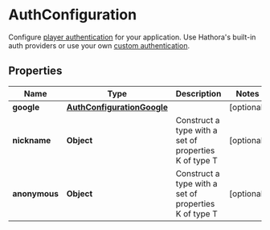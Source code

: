 

# AuthConfiguration

Configure [player authentication](https://hathora.dev/docs/lobbies-and-matchmaking/auth-service) for your application. Use Hathora's built-in auth providers or use your own [custom authentication](https://hathora.dev/docs/lobbies-and-matchmaking/auth-service#custom-auth-provider).

## Properties

| Name | Type | Description | Notes |
|------------ | ------------- | ------------- | -------------|
|**google** | [**AuthConfigurationGoogle**](AuthConfigurationGoogle.md) |  |  [optional] |
|**nickname** | **Object** | Construct a type with a set of properties K of type T |  [optional] |
|**anonymous** | **Object** | Construct a type with a set of properties K of type T |  [optional] |



